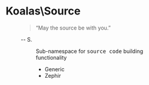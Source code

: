 # Koalas\Source

<figure>
<blockquote>“May the source be with you.”</blockquote>
<figcaption>-- S.</figcaption>
<figure>

Sub-namespace for <kbd>source code</kbd>  building functionality


- Generic
- Zephir




